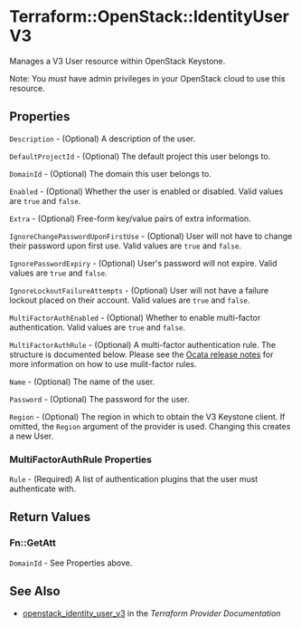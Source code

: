 # Terraform::OpenStack::IdentityUserV3

Manages a V3 User resource within OpenStack Keystone.

Note: You _must_ have admin privileges in your OpenStack cloud to use
this resource.

## Properties

`Description` - (Optional) A description of the user.

`DefaultProjectId` - (Optional) The default project this user belongs to.

`DomainId` - (Optional) The domain this user belongs to.

`Enabled` - (Optional) Whether the user is enabled or disabled. Valid values are `true` and `false`.

`Extra` - (Optional) Free-form key/value pairs of extra information.

`IgnoreChangePasswordUponFirstUse` - (Optional) User will not have to change their password upon first use. Valid values are `true` and `false`.

`IgnorePasswordExpiry` - (Optional) User's password will not expire. Valid values are `true` and `false`.

`IgnoreLockoutFailureAttempts` - (Optional) User will not have a failure lockout placed on their account. Valid values are `true` and `false`.

`MultiFactorAuthEnabled` - (Optional) Whether to enable multi-factor authentication. Valid values are `true` and `false`.

`MultiFactorAuthRule` - (Optional) A multi-factor authentication rule. The structure is documented below. Please see the [Ocata release notes](https://docs.openstack.org/releasenotes/keystone/ocata.html) for more information on how to use mulit-factor rules.

`Name` - (Optional) The name of the user.

`Password` - (Optional) The password for the user.

`Region` - (Optional) The region in which to obtain the V3 Keystone client. If omitted, the `Region` argument of the provider is used. Changing this creates a new User.

### MultiFactorAuthRule Properties

`Rule` - (Required) A list of authentication plugins that the user must authenticate with.


## Return Values

### Fn::GetAtt

`DomainId` - See Properties above.

## See Also

* [openstack_identity_user_v3](https://www.terraform.io/docs/providers/openstack/r/identity_user_v3.html) in the _Terraform Provider Documentation_